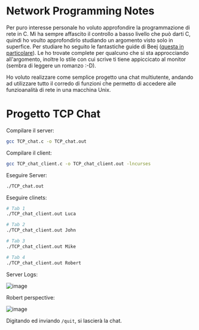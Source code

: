 # Network Programming Notes

Per puro interesse personale ho voluto approfondire la programmazione di rete in C. Mi ha sempre affascito il controllo a basso livello che può darti C, quindi ho voulto approfondirlo studiando un argomento visto solo in superfice.
Per studiare ho seguito le fantastiche guide di Beej ([questa in particolare](https://beej.us/guide/bgnet/)). Le ho trovate complete per qualcuno che si sta approcciando all'argomento, inoltre lo stile con cui scrive ti tiene appiccicato al monitor (sembra di leggere un romanzo :-D).

Ho voluto realizzare come semplice progetto una chat multiutente, andando ad utilizzare tutto il corredo di funzioni che permetto di accedere alle funzioanalità di rete in una macchina Unix.

# Progetto TCP Chat

Compilare il server:
```bash
gcc TCP_chat.c -o TCP_chat.out
```

Compilare il client:
```bash
gcc TCP_chat_client.c -o TCP_chat_client.out -lncurses
```
Eseguire Server:
```bash
./TCP_chat.out
```

Eseguire clinets:
```bash
# Tab 1
./TCP_chat_client.out Luca

# Tab 2
./TCP_chat_client.out John

# Tab 3
./TCP_chat_client.out Mike

# Tab 4
./TCP_chat_client.out Robert
```

Server Logs:

![image](https://github.com/user-attachments/assets/a11a715d-400e-4b86-9f24-0a65e644080c)

Robert perspective:

![image](https://github.com/user-attachments/assets/e09ec0de-bc93-441b-8d8b-eb9b17d84f0b)


Digitando ed inviando `/quit`, si lascierà la chat.

